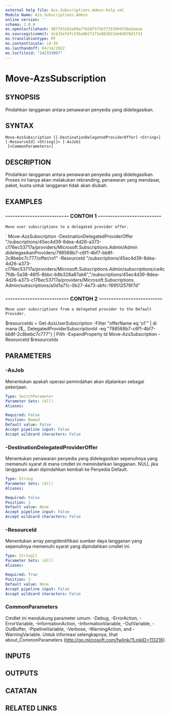 ```yaml
---
external help file: Azs.Subscriptions.Admin-help.xml
Module Name: Azs.Subscriptions.Admin
online version: ''
schema: 2.0.0
ms.openlocfilehash: 987793101e89a7f628f575bf7353994756edaeae
ms.sourcegitcommit: dcb33efdfc53ba0b2f271e883021de84878d1f31
ms.translationtype: MT
ms.contentlocale: id-ID
ms.lasthandoff: 04/14/2022
ms.locfileid: "142333007"
---
```

# Move-AzsSubscription

## SYNOPSIS
Pindahkan langganan antara penawaran penyedia yang didelegasikan.

## SYNTAX

```
Move-AzsSubscription [[-DestinationDelegatedProviderOffer] <String>] [-ResourceId] <String[]> [-AsJob]
 [<CommonParameters>]
```

## DESCRIPTION
Pindahkan langganan antara penawaran penyedia yang didelegasikan.
Proses ini hanya akan melakukan rebranding, penawaran yang mendasar, paket, kuota untuk langganan tidak akan diubah.

## EXAMPLES

### -------------------------- CONTOH 1 --------------------------
```
Move user subscriptions to a delegated provider offer.
```

\` Move-AzsSubscription -DestinationDelegatedProviderOffer "/subscriptions/45ec4d39-8dea-4d26-a373-c176ec53717a/providers/Microsoft.Subscriptions.Admin/Admin didelegasikanProviders/798568b7-c6f1-4bf7-bb8f-2c8bebc7c777/offer/ro1" -ResourceId "/subscriptions/45ec4d39-8dea-4d26-a373-c176ec53717a/providers/Microsoft.Subscriptions.Admin/subscriptions/ce4c7fdb-5a38-46f5-8bbc-b8b328a87ab6","/subscriptions/45ec4d39-8dea-4d26-a373-c176ec53717a/providers/Microsoft.Subscriptions. Admin/subscriptions/a0d1a71c-0b27-4e73-abfc-169512576f7d"

### -------------------------- CONTOH 2 --------------------------
```
Move user subscriptions from a delegated provider to the Default Provider.
```

$resourceIds = Get-AzsUserSubscription -Filter "offerName eq 'o1'" | di mana {$_. DelegatedProviderSubscriptionId -eq "798568b7-c6f1-4bf7-bb8f-2c8bebc7c777"} | Pilih -ExpandProperty Id Move-AzsSubscription -ResourceId $resourceIds

## PARAMETERS

### -AsJob
Menentukan apakah operasi pemindahan akan dijalankan sebagai pekerjaan.

```yaml
Type: SwitchParameter
Parameter Sets: (All)
Aliases:

Required: False
Position: Named
Default value: False
Accept pipeline input: False
Accept wildcard characters: False
```

### -DestinationDelegatedProviderOffer
Menentukan penawaran penyedia yang didelegasikan sepenuhnya yang memenuhi syarat di mana cmdlet ini memindahkan langganan.
NULL jika langganan akan dipindahkan kembali ke Penyedia Default.

```yaml
Type: String
Parameter Sets: (All)
Aliases:

Required: False
Position: 1
Default value: None
Accept pipeline input: False
Accept wildcard characters: False
```

### -ResourceId
Menentukan array pengidentifikasi sumber daya langganan yang sepenuhnya memenuhi syarat yang dipindahkan cmdlet ini.

```yaml
Type: String[]
Parameter Sets: (All)
Aliases:

Required: True
Position: 2
Default value: None
Accept pipeline input: False
Accept wildcard characters: False
```

### CommonParameters
Cmdlet ini mendukung parameter umum: -Debug, -ErrorAction, -ErrorVariable, -InformationAction, -InformationVariable, -OutVariable, -OutBuffer, -PipelineVariable, -Verbose, -WarningAction, and -WarningVariable. Untuk informasi selengkapnya, lihat about_CommonParameters (http://go.microsoft.com/fwlink/?LinkID=113216).

## INPUTS

## OUTPUTS

## CATATAN

## RELATED LINKS

